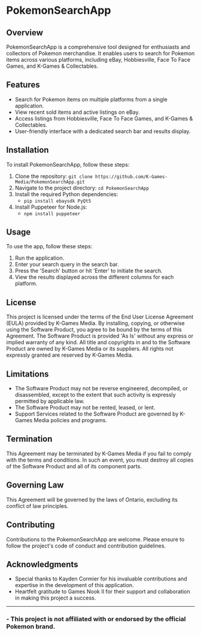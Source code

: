 # PokemonSearchApp

## Overview
PokemonSearchApp is a comprehensive tool designed for enthusiasts and collectors of Pokemon merchandise. It enables users to search for Pokemon items across various platforms, including eBay, Hobbiesville, Face To Face Games, and K-Games & Collectables.

## Features
- Search for Pokemon items on multiple platforms from a single application.
- View recent sold items and active listings on eBay.
- Access listings from Hobbiesville, Face To Face Games, and K-Games & Collectables.
- User-friendly interface with a dedicated search bar and results display.

## Installation
To install PokemonSearchApp, follow these steps:
1. Clone the repository: `git clone https://github.com/K-Games-Media/PokemonSearchApp.git`
2. Navigate to the project directory: `cd PokemonSearchApp`
3. Install the required Python dependencies:
   - `pip install ebaysdk PyQt5`
4. Install Puppeteer for Node.js:
   - `npm install puppeteer`

## Usage
To use the app, follow these steps:
1. Run the application.
2. Enter your search query in the search bar.
3. Press the 'Search' button or hit 'Enter' to initiate the search.
4. View the results displayed across the different columns for each platform.

## License
This project is licensed under the terms of the End User License Agreement (EULA) provided by K-Games Media. By installing, copying, or otherwise using the Software Product, you agree to be bound by the terms of this Agreement. The Software Product is provided 'As Is' without any express or implied warranty of any kind. All title and copyrights in and to the Software Product are owned by K-Games Media or its suppliers. All rights not expressly granted are reserved by K-Games Media.

## Limitations
- The Software Product may not be reverse engineered, decompiled, or disassembled, except to the extent that such activity is expressly permitted by applicable law.
- The Software Product may not be rented, leased, or lent.
- Support Services related to the Software Product are governed by K-Games Media policies and programs.

## Termination
This Agreement may be terminated by K-Games Media if you fail to comply with the terms and conditions. In such an event, you must destroy all copies of the Software Product and all of its component parts.

## Governing Law
This Agreement will be governed by the laws of Ontario, excluding its conflict of law principles.

## Contributing
Contributions to the PokemonSearchApp are welcome. Please ensure to follow the project's code of conduct and contribution guidelines.


## Acknowledgments
- Special thanks to Kayden Cormier for his invaluable contributions and expertise in the development of this application.
- Heartfelt gratitude to Games Nook II for their support and collaboration in making this project a success.

---

### - This project is not affiliated with or endorsed by the official Pokemon brand.
